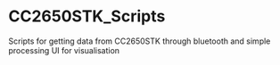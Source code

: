# CC2650STK_Scripts
Scripts for getting data from CC2650STK through bluetooth and simple processing UI for visualisation
